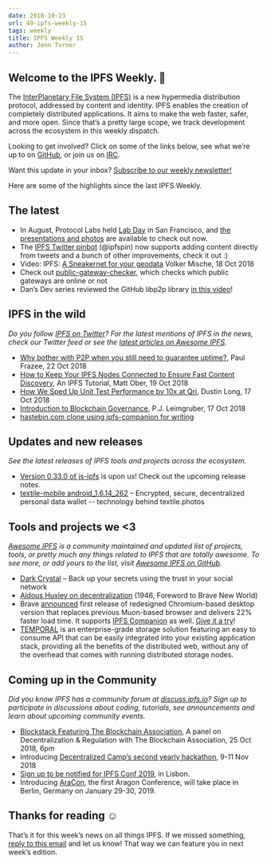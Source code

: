 ```yaml
---
date: 2018-10-23
url: 49-ipfs-weekly-15
tags: weekly
title: IPFS Weekly 15
author: Jenn Turner
---
```


## Welcome to the IPFS Weekly. 👋

The [InterPlanetary File System (IPFS)](https://ipfs.io/) is a new hypermedia distribution protocol, addressed by content and identity. IPFS enables the creation of completely distributed applications. It aims to make the web faster, safer, and more open. Since that’s a pretty large scope, we track development across the ecosystem in this weekly dispatch.

Looking to get involved? Click on some of the links below, see what we’re up to on [GitHub](https://github.com/ipfs), or join us on [IRC](https://riot.im/app/#/room/#ipfs:matrix.org).

Want this update in your inbox? [Subscribe to our weekly newsletter!](http://eepurl.com/gL2Pi5)

Here are some of the highlights since the last IPFS Weekly.

## The latest

+ In August, Protocol Labs held [Lab Day](https://protocol.ai/blog/august-2018-lab-day/) in San Francisco, and [the presentations and photos](https://lab-day.com/aug-03-2018/media) are available to check out now.
+ The [IPFS Twitter pinbot](https://twitter.com/ipfspin/status/1053376847596187648) (@ipfspin) now supports adding content directly from tweets and a bunch of other improvements, check it out :)
+ Video: IPFS: [A Sneakernet for your geodata](https://t.co/lLTf1IaZBk) Volker Mische, 18 Oct 2018
+ Check out [public-gateway-checker](https://github.com/ipfs/public-gateway-checker), which checks which public gateways are online or not
+ Dan’s Dev series reviewed the GitHub libp2p library [in this video](https://www.youtube.com/watch?v=hP0hSZ7E7_Y)!

## IPFS in the wild
*Do you follow [IPFS on Twitter](https://twitter.com/IPFSbot)? For the latest mentions of IPFS in the news, check our Twitter feed or see the [latest articles on Awesome IPFS](https://awesome.ipfs.io/categories/articles/).* 

+ [Why bother with P2P when you still need to guarantee uptime?](https://pfrazee.hashbase.io/blog/why-bother-with-p2p), Paul Frazee, 22 Oct 2018
+ [How to Keep Your IPFS Nodes Connected to Ensure Fast Content Discovery](https://medium.com/pinata/how-to-keep-your-ipfs-nodes-connected-and-ensure-fast-content-discovery-7d92fb23da46?_branch_match_id=371334966290849970), An IPFS Tutorial, Matt Ober, 19 Oct 2018
+ [How We Sped Up Unit Test Performance by 10x at Qri](https://qri.io/blog/unit_test_performance/), Dustin Long, 17 Oct 2018
+ [Introduction to Blockchain Governance](https://blog.district0x.io/introduction-to-blockchain-governance-bc6eea42ada3), P.J. Leimgruber, 17 Oct 2018
+ [hastebin.com clone using ipfs-companion for writing](https://ipfs.io/ipfs/QmUtKaW3MQ9b5R623V7VU1Grz4WosKA7KNKsgYVWxBqT5u/#)

## Updates and new releases
*See the latest releases of IPFS tools and projects across the ecosystem.*

+ [Version 0.33.0 of js-ipfs](https://github.com/ipfs/js-ipfs/issues/1635) is upon us! Check out the upcoming release notes.
+ [textile-mobile android_1.6.14_262](https://github.com/textileio/textile-mobile/releases/tag/android_1.6.14_262) – Encrypted, secure, decentralized personal data wallet -- technology behind textile.photos

## Tools and projects we <3
*[Awesome IPFS](https://awesome.ipfs.io/) is a community maintained and updated list of projects, tools, or pretty much any things related to IPFS that are totally awesome. To see more, or add yours to the list, visit [Awesome IPFS on GitHub](https://github.com/ipfs/awesome-ipfs).* 

+ [Dark Crystal](https://darkcrystal.pw/) – Back up your secrets using the trust in your social network
+ [Aldous Huxley on decentralization](https://twitter.com/hecturchi/status/1052328904373997568) (1946, Foreword to Brave New World)
+ Brave [announced](https://brave.com/new-brave-browser-release-available-for-general-download/) first release of redesigned Chromium-based desktop version that replaces previous Muon-based browser and delivers 22% faster load time. It supports [IPFS Companion](https://chrome.google.com/webstore/detail/ipfs-companion/nibjojkomfdiaoajekhjakgkdhaomnch) as well. [Give it a try](https://brave.com/)!
+ [TEMPORAL](https://nuts.rtradetechnologies.com:6771/) is an enterprise-grade storage solution featuring an easy to consume API that can be easily integrated into your existing application stack, providing all the benefits of the distributed web, without any of the overhead that comes with running distributed storage nodes. 

## Coming up in the Community
*Did you know IPFS has a community forum at [discuss.ipfs.io](https://discuss.ipfs.io/)? Sign up to participate in discussions about coding, tutorials, see announcements and learn about upcoming community events.*

+ [Blockstack Featuring The Blockchain Association](https://blockstackhowardblockchainlab.splashthat.com/), A panel on Decentralization & Regulation with The Blockchain Association, 25 Oct 2018, 6pm
+ Introducing [Decentralized Camp’s second yearly hackathon](https://medium.com/buildyourthing/introducing-decentralized-camps-second-yearly-hackathon-9de20516a321), 9-11 Nov 2018 
+ [Sign up to be notified for IPFS Conf 2019](https://docs.google.com/forms/d/e/1FAIpQLSfJVVPwvp6RY3MUg1zAVl1g_5y2nGb7WJIMI1Hs6glzm7FLHQ/viewform), in Lisbon.
+ Introducing [AraCon](https://blog.aragon.org/announcing-aracon-the-aragon-conference/), the first Aragon Conference, will take place in Berlin, Germany on January 29-30, 2019.

## Thanks for reading ☺️

That’s it for this week’s news on all things IPFS. If we missed something, [reply to this email](mailto:newsletter@ipfs.io) and let us know! That way we can feature you in next week’s edition. 
